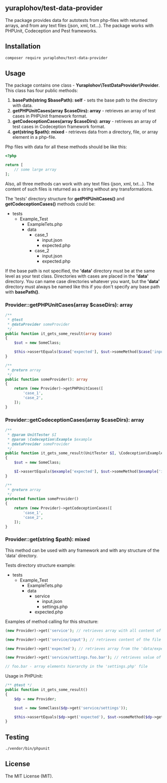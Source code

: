 ## yuraplohov/test-data-provider

The package provides data for autotests from php-files with returned arrays, and from any text files (json, xml, txt...).
The package works with PHPUnit, Codeception and Pest frameworks.

## Installation

``` bash
composer require yuraplohov/test-data-provider
```

## Usage

The package contains one class - **Yuraplohov\TestDataProvider\Provider**. This class has four public methods:

1. **basePath(string $basePath): self** - sets the base path to the directory with data.
2. **getPHPUnitCases(array $caseDirs): array** - retrieves an array of test cases in PHPUnit framework format.
3. **getCodeceptionCases(array $caseDirs): array** - retrieves an array of test cases in Codeception framework format.
4. **get(string $path): mixed** - retrieves data from a directory, file, or array element in a php-file.

Php files with data for all these methods should be like this:

``` php
<?php

return [
    // some large array
];
```

Also, all three methods can work with any text files (json, xml, txt...).
The content of such files is returned as a string without any transformations.

The 'tests' directory structure for **getPHPUnitCases()** and **getCodeceptionCases()** methods could be:

* tests
  * Example_Test
    * ExampleTets.php
    * data
      * case_1
        * input.json
        * expected.php
      * case_2
        * input.json                                               
        * expected.php

If the base path is not specified, the **'data'** directory must be at the same level as your test class. Directories with cases are placed in the **'data'** directory. 
You can name case directories whatever you want, but the **'data'** directory must always be named like this if you don't specify any base path with **basePath()**.

### Provider::getPHPUnitCases(array $caseDirs): array

``` php
/**
 * @test
 * @dataProvider someProvider
 */
public function it_gets_some_result(array $case)
{
    $sut = new SomeClass;

    $this->assertEquals($case['expected'], $sut->someMethod($case['input']));
}

/**
 * @return array
 */
public function someProvider(): array
{
    return (new Provider)->getPHPUnitCases([
        'case_1',
        'case_2',
    ]);
}
```

### Provider::getCodeceptionCases(array $caseDirs): array

``` php
/**
 * @param UnitTester $I
 * @param \Codeception\Example $example
 * @dataProvider someProvider
 */
public function it_gets_some_result(UnitTester $I, \Codeception\Example $example)
{
    $sut = new SomeClass;

    $I->assertEquals($example['expected'], $sut->someMethod($example['input']));
}

/**
 * @return array
 */
protected function someProvider()
{
    return (new Provider)->getCodeceptionCases([
        'case_1',
        'case_2',
    ]);
}
```

### Provider::get(string $path): mixed

This method can be used with any framework and with any structure of the 'data' directory.

Tests directory structure example:

* tests
  * Example_Test
    * ExampleTets.php
    * data
      * service
        * input.json
        * settings.php
      * expected.php

Examples of method calling for this structure:

``` php
(new Provider)->get('service'); // retrieves array with all content of the 'data/service' directory.

(new Provider)->get('service/input'); // retrieves content of the file 'data/service/input.json'.

(new Provider)->get('expected'); // retrieves array from the 'data/expected.php' file.

(new Provider)->get('service/settings.foo.bar'); // retrieves value of the 'bar' array element.

// foo.bar - array elements hierarchy in the 'settings.php' file 
```

Usage in PHPUnit:

``` php
/** @test */
public function it_gets_some_result()
{
    $dp = new Provider;

    $sut = new SomeClass($dp->get('service/settings'));

    $this->assertEquals($dp->get('expected'), $sut->someMethod($dp->get('service/input')));
}
```

## Testing

``` bash
./vendor/bin/phpunit
```

## License

The MIT License (MIT).